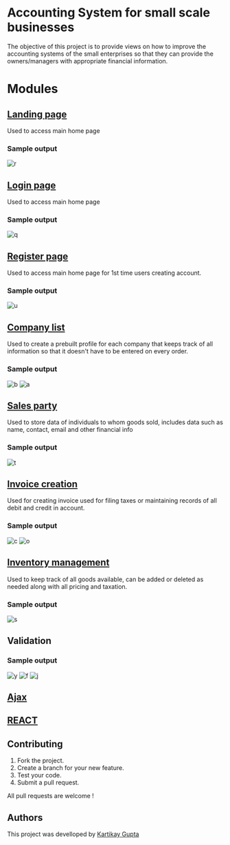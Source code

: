 # Accounting System for small scale businesses
The objective of this project is to provide views on how to improve the accounting systems of the small enterprises so that they can provide the owners/managers with appropriate financial information.
# Modules

## [Landing page](https://github.com/Kartikay77/Accounting-System-for-small-scale-businesses/blob/main/views/pages/index.hbs)
Used to access main home page
### Sample output
![r](https://github.com/Kartikay77/Accounting-System-for-small-scale-businesses/blob/main/media/landing.jpg?raw=true)

## [Login page](https://github.com/Kartikay77/Accounting-System-for-small-scale-businesses/blob/main/views/pages/login.hbs)
Used to access main home page
### Sample output
![q](https://github.com/Kartikay77/Accounting-System-for-small-scale-businesses/blob/main/media/login.jpg?raw=true)

## [Register page](https://github.com/Kartikay77/Accounting-System-for-small-scale-businesses/blob/main/views/pages/register.hbs)
Used to access main home page for 1st time users creating account.
### Sample output
![u](https://github.com/Kartikay77/Accounting-System-for-small-scale-businesses/blob/main/media/registration.jpg?raw=true)

## [Company list](https://github.com/Kartikay77/Accounting-System-for-small-scale-businesses/tree/main/views/company)
Used to create a prebuilt profile for each company that keeps track of all information so that it doesn't have to be entered on every order.
### Sample output
![b](https://github.com/Kartikay77/Accounting-System-for-small-scale-businesses/blob/main/media/create%20company.jpg?raw=true)
![a](https://github.com/Kartikay77/Accounting-System-for-small-scale-businesses/blob/main/media/company%20list.jpg?raw=true)

## [Sales party](https://github.com/Kartikay77/Accounting-System-for-small-scale-businesses/tree/main/views/party)
Used to store data of individuals to whom goods sold, includes data such as name, contact, email and other financial info 
### Sample output
![t](https://github.com/Kartikay77/Accounting-System-for-small-scale-businesses/blob/main/media/sales%20party.jpg?raw=true)

## [Invoice creation](https://github.com/Kartikay77/Accounting-System-for-small-scale-businesses/tree/main/views/invoice)
Used for creating invoice used for filing taxes or maintaining records of all debit and credit in account.
### Sample output
![c](https://github.com/Kartikay77/Accounting-System-for-small-scale-businesses/blob/main/media/invoice%20creation.jpg?raw=true)
![o](https://github.com/Kartikay77/Accounting-System-for-small-scale-businesses/blob/main/media/invoice%20printing.jpg?raw=true)

## [Inventory management](https://github.com/Kartikay77/Accounting-System-for-small-scale-businesses/blob/main/routes/company.js)
Used to keep track of all goods available, can be added or deleted as needed along with all pricing and taxation.
### Sample output
![s](https://github.com/Kartikay77/Accounting-System-for-small-scale-businesses/blob/main/media/inventory%20management.jpg?raw=true)

## Validation
### Sample output
![y](https://github.com/Kartikay77/Accounting-System-for-small-scale-businesses/blob/main/media/v1.jpg?raw=true)
![f](https://github.com/Kartikay77/Accounting-System-for-small-scale-businesses/blob/main/media/v2.jpg?raw=true)
![j](https://github.com/Kartikay77/Accounting-System-for-small-scale-businesses/blob/main/media/v3.jpg?raw=true)

## [Ajax](https://github.com/Kartikay77/Accounting-System-for-small-scale-businesses/tree/main/AJAX)
## [REACT](https://github.com/Kartikay77/Accounting-System-for-small-scale-businesses/tree/main/REACT)

## Contributing
1. Fork the project.
2. Create a branch for your new feature.
3. Test your code.
5. Submit a pull request.

All pull requests are welcome !

## Authors
This project was develloped by [Kartikay Gupta](https://github.com/Kartikay77)
